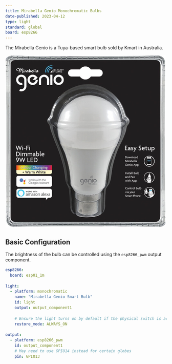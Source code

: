 ```yaml
---
title: Mirabella Genio Monochromatic Bulbs
date-published: 2023-04-12
type: light
standard: global
board: esp8266
---
```


The Mirabella Genio is a Tuya-based smart bulb sold by Kmart in
Australia.

![mirabella-genio](./mirabella-genio-b22-rgbw.jpg)

## Basic Configuration

The brightness of the bulb can be controlled using the `esp8266_pwm`
output component.

``` yaml
esp8266:
  board: esp01_1m

light:
  - platform: monochromatic
    name: "Mirabella Genio Smart Bulb"
    id: light
    output: output_component1

    # Ensure the light turns on by default if the physical switch is actuated.
    restore_mode: ALWAYS_ON

output:
  - platform: esp8266_pwm
    id: output_component1
    # May need to use GPIO14 instead for certain globes
    pin: GPIO13
```
